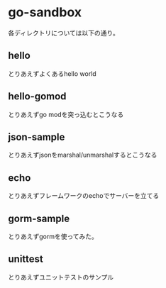 # go-sandbox

各ディレクトリについては以下の通り。

## hello

とりあえずよくあるhello world

## hello-gomod

とりあえずgo modを突っ込むとこうなる


## json-sample

とりあえずjsonをmarshal/unmarshalするとこうなる

## echo

とりあえずフレームワークのechoでサーバーを立てる


## gorm-sample

とりあえずgormを使ってみた。

## unittest

とりあえずユニットテストのサンプル
